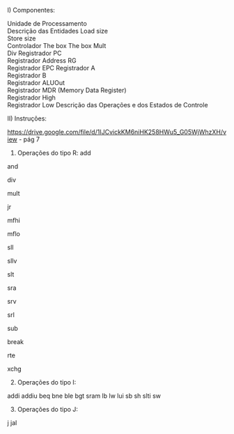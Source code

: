I) Componentes:

Unidade de Processamento	
Descrição das Entidades	
Load size	
Store size	
Controlador	
The box	
The box 
Mult	
Div	
Registrador PC	
Registrador Address RG	
Registrador EPC	
Registrador A	
Registrador B	
Registrador ALUOut	
Registrador MDR (Memory Data Register)	
Registrador High	
Registrador Low	
Descrição das Operações e dos Estados de Controle	

II) Instruções:

https://drive.google.com/file/d/1IJCvickKM6niHK258HWu5_G05WjWhzXH/view - pág 7

1. Operações do tipo R:
add

and

div


mult


jr


mfhi


mflo


sll


sllv


slt


sra


srv


srl


sub


break


rte


xchg

2. Operações do tipo I:

addi
addiu
beq
bne
ble
bgt
sram
lb
lw
lui
sb
sh
slti
sw

3. Operações do tipo J:

j 
jal